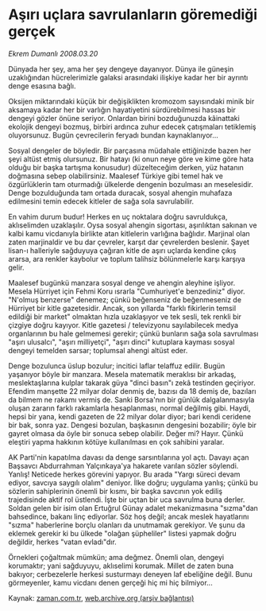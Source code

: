 # Aşırı uçlara  savrulanların göremediği gerçek

*Ekrem Dumanlı 2008.03.20*

<tr><td class="metin" colspan="2" style="padding-top: 20px; padding-left: 5px; padding-right: 10px;">Dünyada her şey, ama her şey dengeye dayanıyor. Dünya ile güneşin uzaklığından hücrelerimizle galaksi arasındaki ilişkiye kadar her bir ayrıntı denge esasına bağlı.</td></tr><tr><td class="metin" colspan="2" style="padding-top: 20px; padding-left: 5px; padding-right: 10px;"><p>Oksijen miktarındaki küçük bir değişiklikten kromozom sayısındaki minik bir aksamaya kadar her bir varlığın hayatiyetini sürdürebilmesi hassas bir dengeyi gözler önüne seriyor. Onlardan birini bozduğunuzda kâinattaki ekolojik dengeyi bozmuş, birbiri ardınca zuhur edecek çatışmaları tetiklemiş oluyorsunuz. Bugün çevrecilerin feryadı bundan kaynaklanıyor...
<p>Sosyal dengeler de böyledir. Bir parçasına müdahale ettiğinizde bazen her şeyi altüst etmiş olursunuz. Bir hatayı (ki onun neye göre ve kime göre hata olduğu bir başka tartışma konusudur) düzelteceğim derken, yüz hatanın doğmasına sebep olabilirsiniz. Maalesef Türkiye gibi temel hak ve özgürlüklerin tam oturmadığı ülkelerde dengenin bozulması an meselesidir. Denge bozulduğunda tam ortada duracak, sosyal ahengin muhafaza edilmesini temin edecek kitleler de sağa sola savrulabilir. 
<p>En vahim durum budur! Herkes en uç noktalara doğru savruldukça, aklıselimden uzaklaşılır. Oysa sosyal ahengin sigortası, aşırılıktan sakınan ve kalbi kamu vicdanıyla birlikte atan kitlelerin varlığına bağlıdır. Marjinal olan zaten marjinaldir ve bu dar çevreler, karşıt dar çevrelerden beslenir. Şayet lisan-ı halleriyle sağduyuya çağıran kitle de aşırı uçlarda kendine çıkış ararsa, ara renkler kaybolur ve toplum talihsiz bölünmelerle karşı karşıya gelir.
<p>Maalesef bugünkü manzara sosyal denge ve ahengin aleyhine işliyor. Mesela Hürriyet için Fehmi Koru ısrarla "Cumhuriyet'e benzediniz" diyor. "N'olmuş benzerse" denemez; çünkü beğenseniz de beğenmeseniz de Hürriyet bir kitle gazetesidir. Ancak, son yıllarda "farklı fikirlerin temsil edildiği bir market" olmaktan hızla uzaklaşıyor ve tek sesli, tek renkli bir çizgiye doğru kayıyor. Kitle gazetesi / televizyonu sayılabilecek medya organlarının bu hale gelmemesi gerekir; çünkü bunların sağa sola savrulması "aşırı ulusalcı", "aşırı milliyetçi", "aşırı dinci" kutuplara kayması sosyal dengeyi temelden sarsar; toplumsal ahengi altüst eder.
<p>Denge bozulunca üslup bozulur; incitici laflar telaffuz edilir. Bugün yaşanıyor böyle bir manzara. Mesela matematik meraklısı bir arkadaş, meslektaşlarına kulplar takarak güya "dinci basın"ı zekâ testinden geçiriyor. Efendim manşette 22 milyar dolar denmiş de, bazısı da 18 demiş de, bazıları da bilmem ne rakamı vermiş de. Sanki Borsa'nın bir günlük dalgalanmasıyla oluşan zararın farklı rakamlarla hesaplanması, normal değilmiş gibi. Haydi, hepsi bir yana, kendi gazeten de 22 milyar dolar diyor; bari kendi ceridene bir bak, sonra yaz. Dengesi bozulan, başkasının dengesini bozabilir; öyle bir gayret olmasa da öyle bir sonuca sebep olabilir. Değer mi? Hayır. Çünkü eleştiri yapma hakkının kötüye kullanılması en çok sahibini yaralar. 
<p>AK Parti'nin kapatılma davası da denge sarsıntılarına yol açtı. Davayı açan Başsavcı Abdurrahman Yalçınkaya'ya hakarete varılan sözler söylendi. Yanlış! Neticede herkes görevini yapıyor. Bu arada "Yargı süreci devam ediyor, savcıya saygılı olalım" deniyor. İlke doğru; uygulama yanlış; çünkü bu sözlerin sahiplerinin önemli bir kısmı, bir başka savcının yok ediliş trajedisinde aktif rol üstlendi. İşte bir uçtan bir uca savrulma buna derler. Soldan gelen bir isim olan Ertuğrul Günay adalet mekanizmasına "sızma"dan bahsedince, bakanı linç ediyorlar. Söz hoş değil; ancak meslek hayatlarını "sızma" haberlerine borçlu olanları da unutmamak gerekiyor. Ve şunu da eklemek gerekir ki bu ülkede "olağan şüpheliler" listesi yapmak doğru değildir, herkes "vatan evladı"dır.
<p>Örnekleri çoğaltmak mümkün; ama değmez. Önemli olan, dengeyi korumaktır; yani sağduyuyu, aklıselimi korumak. Millet de zaten buna bakıyor; cerbezelerle herkesi susturmayı deneyen laf ebeliğine değil. Bunu görmeyenler, kamu vicdanı denen gerçeği hiç mi hiç bilmiyor...<br/></p></p></p></p></p></p></p></td></tr>

Kaynak: [zaman.com.tr](http://zaman.com.tr/yazar.do?yazino=666865), [web.archive.org (arşiv bağlantısı)](http://web.archive.org/web/20080622160621/http://zaman.com.tr:80/yazar.do?yazino=666865)

